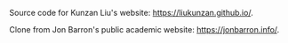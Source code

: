 Source code for Kunzan Liu's website: https://liukunzan.github.io/.

Clone from Jon Barron's public academic website: https://jonbarron.info/.
